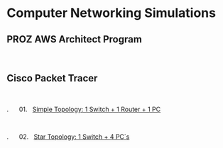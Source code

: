 <h1>Computer Networking Simulations</h1>

<h2>PROZ AWS Architect Program</h2>
<br>


<h2>Cisco Packet Tracer</h2>
<br>

. &nbsp;&nbsp;&nbsp;&nbsp; 01.&nbsp;&nbsp; [Simple Topology: 1 Switch + 1 Router + 1 PC ](https://github.com/RosanaFSS/Computer_Networking_Simulations/blob/main/01.%20Simple%20Topology:%201%20Switch%20+%201%20Router%20+%201%20PC.md)

<br>

. &nbsp;&nbsp;&nbsp;&nbsp; 02.&nbsp;&nbsp; [Star Topology: 1 Switch + 4 PC´s ](https://github.com/RosanaFSS/Computer_Networking_Simulations/blob/main/02.%20Star%20Topology:%201%20Switch%20+%204%20PC%C2%B4s.md)

<br>

